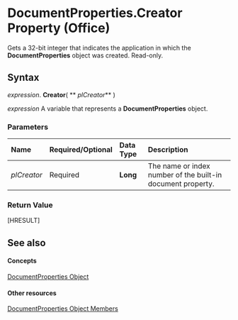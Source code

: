 
# DocumentProperties.Creator Property (Office)

Gets a 32-bit integer that indicates the application in which the  **DocumentProperties** object was created. Read-only.


## Syntax

 _expression_. **Creator**( ** _plCreator_** )

 _expression_ A variable that represents a **DocumentProperties** object.


### Parameters



|**Name**|**Required/Optional**|**Data Type**|**Description**|
|:-----|:-----|:-----|:-----|
| _plCreator_|Required|**Long**|The name or index number of the built-in document property.|

### Return Value

[HRESULT]


## See also


#### Concepts


[DocumentProperties Object](90d42786-7d9a-b604-dbdf-88db41cbe69b.md)
#### Other resources


[DocumentProperties Object Members](bb388713-3029-796e-3328-6193eb14d1bf.md)